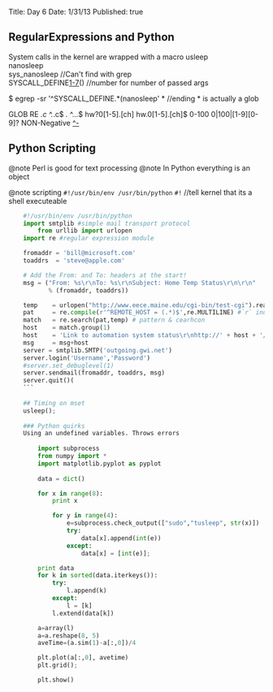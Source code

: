 Title: Day 6
Date: 1/31/13
Published: true

## RegularExpressions and Python

System calls in the kernel are wrapped with a macro
usleep  
nanosleep  
sys_nanosleep //Can't find with grep  
SYSCALL_DEFINE[1-7]()() //number for number of passed args  

$ egrep -sr '^SYSCALL_DEFINE.*\(nanosleep' *
//ending * is actually a glob

GLOB 								RE
*.c 								^.*\.c$
*.*									^.*\..*$
hw?0[1-5].[ch]			hw.0[1-5]\.[ch]$
0-100								0|100|[1-9][0-9]?
NON-Negative				[^-](0|100|[1-9][0-9]?)

## Python Scripting
@note Perl is good for text processing
@note In Python everything is an object

@note scripting `#!/usr/bin/env /usr/bin/python`
`#!` //tell kernel that its a shell executeable

``` python
	#!/usr/bin/env /usr/bin/python
	import smtplib #simple mail transport protocol
		from urllib import urlopen
	import re #regular expression module

	fromaddr = 'bill@microsoft.com'
	toaddrs  = 'steve@apple.com'

	# Add the From: and To: headers at the start!
	msg = ("From: %s\r\nTo: %s\r\nSubject: Home Temp Status\r\n\r\n"
	       % (fromaddr, toaddrs))

	temp 	= urlopen("http://www.eece.maine.edu/cgi-bin/test-cgi").read()
	pat		= re.compile(r'^REMOTE_HOST = (.*)$',re.MULTILINE) #`r` indicates raw string
	match	= re.search(pat,temp) # pattern & cearhcon
	host 	= match.group(1)
	host 	= 'Link to automation system status\r\nhttp://' + host + '/cgi-bin/temp.pl'
	msg 	= msg+host
	server = smtplib.SMTP('outgoing.gwi.net')
	server.login('Username','Password')
	#server.set_debuglevel(1)
	server.sendmail(fromaddr, toaddrs, msg)
	server.quit()(
	```
	
	## Timing on mset
	usleep();
	
	### Python quirks
	Using an undefined variables. Throws errors
	
		import subprocess
		from numpy import *
		import matplotlib.pyplot as pyplot
	
		data = dict()

		for x in range(8): 
			print x

			for y in range(4):
				e=subprocess.check_output(["sudo","tusleep", str(x)])
				try:
					data[x].append(int(e))
				except:
					data[x] = [int(e)];

		print data
		for k in sorted(data.iterkeys()):
			try:
				l.append(k)
			except:
				l = [k]
			l.extend(data[k])

		a=array(l)
		a=a.reshape(8, 5)
		aveTime=(a.sim(1)-a[:,0])/4

		plt.plot(a[:,0], avetime)
		plt.grid();

		plt.show()

